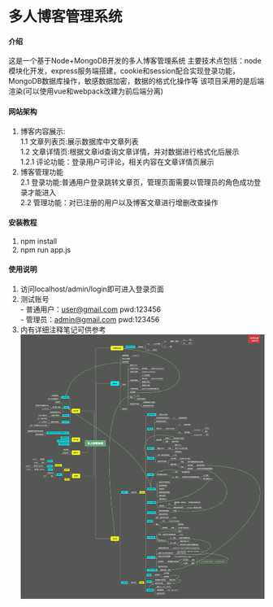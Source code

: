 # 多人博客管理系统

#### 介绍
这是一个基于Node+MongoDB开发的多人博客管理系统
主要技术点包括：node模块化开发，express服务端搭建，cookie和session配合实现登录功能，MongoDB数据库操作，敏感数据加密，数据的格式化操作等
该项目采用的是后端渲染(可以使用vue和webpack改建为前后端分离)

#### 网站架构
1. 博客内容展示:  
		1.1 文章列表页:展示数据库中文章列表  
 		1.2 文章详情页:根据文章id查询文章详情，并对数据进行格式化后展示  
  	1.2.1 评论功能：登录用户可评论，相关内容在文章详情页展示  
2. 博客管理功能  
		2.1 登录功能:普通用户登录跳转文章页，管理页面需要以管理员的角色成功登录才能进入  
		2.2 管理功能：对已注册的用户以及博客文章进行增删改查操作  

#### 安装教程
1.  npm install
2.  npm run app.js
		
#### 使用说明

1.  访问localhost/admin/login即可进入登录页面
2.  测试账号  
		- 普通用户：user@gmail.com pwd:123456  
		- 管理员：admin@gmail.com pwd:123456  
3.  内有详细注释笔记可供参考
![avatar](/xmind.png)
